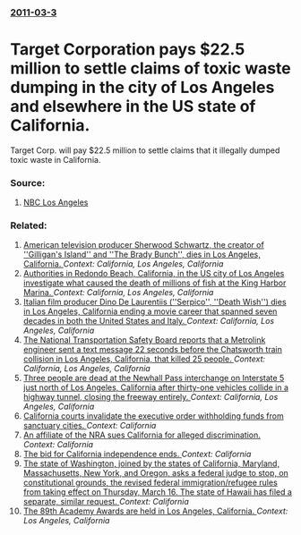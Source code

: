 ### [2011-03-3](/news/2011/03/3/index.md)

# Target Corporation pays $22.5 million to settle claims of toxic waste dumping in the city of Los Angeles and elsewhere in the US state of California. 

Target Corp. will pay $22.5 million to settle claims that it illegally dumped toxic waste in California.


### Source:

1. [NBC Los Angeles](http://www.nbclosangeles.com/news/local/Target-to-Pay-225-Million-to-Settle-Toxic-Waists-Dumping-Claims-117367493.html)

### Related:

1. [American television producer Sherwood Schwartz, the creator of ''Gilligan's Island'' and ''The Brady Bunch'', dies in Los Angeles, California. ](/news/2011/07/12/american-television-producer-sherwood-schwartz-the-creator-of-gilligan-s-island-and-the-brady-bunch-dies-in-los-angeles-californi.md) _Context: California, Los Angeles, California_
2. [Authorities in Redondo Beach, California, in the US city of Los Angeles investigate what caused the death of millions of fish at the King Harbor Marina. ](/news/2011/03/8/authorities-in-redondo-beach-california-in-the-us-city-of-los-angeles-investigate-what-caused-the-death-of-millions-of-fish-at-the-king-ha.md) _Context: California, Los Angeles, California_
3. [Italian film producer Dino De Laurentiis (''Serpico'', ''Death Wish'') dies in Los Angeles, California ending a movie career that spanned seven decades in both the United States and Italy. ](/news/2010/11/10/italian-film-producer-dino-de-laurentiis-serpico-death-wish-dies-in-los-angeles-california-ending-a-movie-career-that-spanned-se.md) _Context: California, Los Angeles, California_
4. [ The National Transportation Safety Board reports that a Metrolink engineer sent a text message 22 seconds before the Chatsworth train collision in Los Angeles, California, that killed 25 people. ](/news/2008/10/1/the-national-transportation-safety-board-reports-that-a-metrolink-engineer-sent-a-text-message-22-seconds-before-the-chatsworth-train-colli.md) _Context: California, Los Angeles, California_
5. [ Three people are dead  at the Newhall Pass interchange on Interstate 5 just north of Los Angeles, California after thirty-one vehicles collide in a highway tunnel, closing the freeway entirely. ](/news/2007/10/12/three-people-are-dead-at-the-newhall-pass-interchange-on-interstate-5-just-north-of-los-angeles-california-after-thirty-one-vehicles-coll.md) _Context: California, Los Angeles, California_
6. [California courts invalidate the executive order withholding funds from sanctuary cities. ](/news/2017/04/25/california-courts-invalidate-the-executive-order-withholding-funds-from-sanctuary-cities.md) _Context: California_
7. [An affiliate of the NRA sues California for alleged discrimination. ](/news/2017/04/25/an-affiliate-of-the-nra-sues-california-for-alleged-discrimination.md) _Context: California_
8. [The bid for California independence ends. ](/news/2017/04/17/the-bid-for-california-independence-ends.md) _Context: California_
9. [The state of Washington, joined by the states of California, Maryland, Massachusetts, New York, and Oregon, asks a federal judge to  stop, on constitutional grounds, the revised federal immigration/refugee rules from taking effect on Thursday, March 16. The state of Hawaii has filed a separate, similar request. ](/news/2017/03/13/the-state-of-washington-joined-by-the-states-of-california-maryland-massachusetts-new-york-and-oregon-asks-a-federal-judge-to-stop-o.md) _Context: California_
10. [The 89th Academy Awards are held in Los Angeles, California. ](/news/2017/02/26/the-89th-academy-awards-are-held-in-los-angeles-california.md) _Context: Los Angeles, California_
